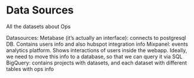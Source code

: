 # Data Sources

All the datasets about Ops 

Datasources: Metabase (it’s actually an interface): connects to postgresql DB. Contains users info and also hubspot integration info Mixpanel: events analytics platform. Shows interactions of users inside the webapp. Ideally, we need to move this info to a database, so that we can query it via SQL BigQuery: contains projects with datasets, and each dataset with different tables with ops info

